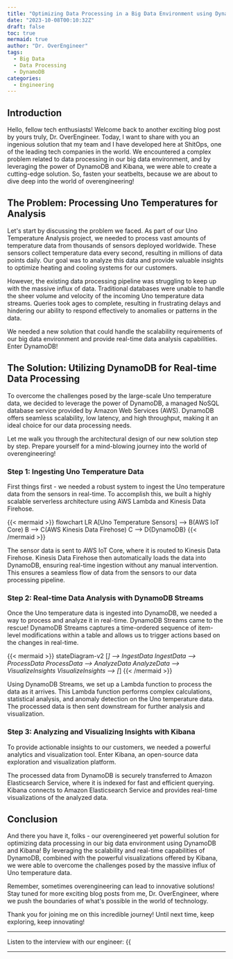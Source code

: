 ```yaml
---
title: "Optimizing Data Processing in a Big Data Environment using DynamoDB and Kibana"
date: "2023-10-08T00:10:32Z"
draft: false
toc: true
mermaid: true
author: "Dr. OverEngineer"
tags:
  - Big Data
  - Data Processing
  - DynamoDB
categories:
  - Engineering
---
```


## Introduction

Hello, fellow tech enthusiasts! Welcome back to another exciting blog post by yours truly, Dr. OverEngineer. Today, I want to share with you an ingenious solution that my team and I have developed here at ShitOps, one of the leading tech companies in the world. We encountered a complex problem related to data processing in our big data environment, and by leveraging the power of DynamoDB and Kibana, we were able to create a cutting-edge solution. So, fasten your seatbelts, because we are about to dive deep into the world of overengineering!

## The Problem: Processing Uno Temperatures for Analysis

Let's start by discussing the problem we faced. As part of our Uno Temperature Analysis project, we needed to process vast amounts of temperature data from thousands of sensors deployed worldwide. These sensors collect temperature data every second, resulting in millions of data points daily. Our goal was to analyze this data and provide valuable insights to optimize heating and cooling systems for our customers.

However, the existing data processing pipeline was struggling to keep up with the massive influx of data. Traditional databases were unable to handle the sheer volume and velocity of the incoming Uno temperature data streams. Queries took ages to complete, resulting in frustrating delays and hindering our ability to respond effectively to anomalies or patterns in the data.

We needed a new solution that could handle the scalability requirements of our big data environment and provide real-time data analysis capabilities. Enter DynamoDB!

## The Solution: Utilizing DynamoDB for Real-time Data Processing

To overcome the challenges posed by the large-scale Uno temperature data, we decided to leverage the power of DynamoDB, a managed NoSQL database service provided by Amazon Web Services (AWS). DynamoDB offers seamless scalability, low latency, and high throughput, making it an ideal choice for our data processing needs.

Let me walk you through the architectural design of our new solution step by step. Prepare yourself for a mind-blowing journey into the world of overengineering!

### Step 1: Ingesting Uno Temperature Data

First things first - we needed a robust system to ingest the Uno temperature data from the sensors in real-time. To accomplish this, we built a highly scalable serverless architecture using AWS Lambda and Kinesis Data Firehose.

{{< mermaid >}}
flowchart LR
A[Uno Temperature Sensors] --> B(AWS IoT Core)
B --> C(AWS Kinesis Data Firehose)
C --> D{DynamoDB}
{{< /mermaid >}}

The sensor data is sent to AWS IoT Core, where it is routed to Kinesis Data Firehose. Kinesis Data Firehose then automatically loads the data into DynamoDB, ensuring real-time ingestion without any manual intervention. This ensures a seamless flow of data from the sensors to our data processing pipeline.

### Step 2: Real-time Data Analysis with DynamoDB Streams

Once the Uno temperature data is ingested into DynamoDB, we needed a way to process and analyze it in real-time. DynamoDB Streams came to the rescue! DynamoDB Streams captures a time-ordered sequence of item-level modifications within a table and allows us to trigger actions based on the changes in real-time.

{{< mermaid >}}
stateDiagram-v2
[*] --> IngestData
IngestData --> ProcessData
ProcessData --> AnalyzeData
AnalyzeData --> VisualizeInsights
VisualizeInsights --> [*]
{{< /mermaid >}}

Using DynamoDB Streams, we set up a Lambda function to process the data as it arrives. This Lambda function performs complex calculations, statistical analysis, and anomaly detection on the Uno temperature data. The processed data is then sent downstream for further analysis and visualization.

### Step 3: Analyzing and Visualizing Insights with Kibana

To provide actionable insights to our customers, we needed a powerful analytics and visualization tool. Enter Kibana, an open-source data exploration and visualization platform.

The processed data from DynamoDB is securely transferred to Amazon Elasticsearch Service, where it is indexed for fast and efficient querying. Kibana connects to Amazon Elasticsearch Service and provides real-time visualizations of the analyzed data.

## Conclusion

And there you have it, folks - our overengineered yet powerful solution for optimizing data processing in our big data environment using DynamoDB and Kibana! By leveraging the scalability and real-time capabilities of DynamoDB, combined with the powerful visualizations offered by Kibana, we were able to overcome the challenges posed by the massive influx of Uno temperature data.

Remember, sometimes overengineering can lead to innovative solutions! Stay tuned for more exciting blog posts from me, Dr. OverEngineer, where we push the boundaries of what's possible in the world of technology.

Thank you for joining me on this incredible journey! Until next time, keep exploring, keep innovating!

---

Listen to the interview with our engineer: {{<audio src="https://s3.chaops.de/shitops/podcasts/optimizing-data-processing-in-a-big-data-environment-using-dynamodb-and-kibana.mp3" class="audio">}}

---